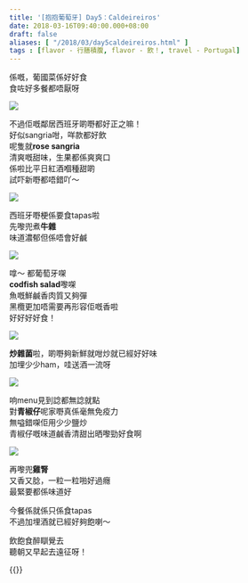 ```yaml
---
title: '[抱抱葡萄牙] Day5：Caldeireiros'
date: 2018-03-16T09:40:00.000+08:00
draft: false
aliases: [ "/2018/03/day5caldeireiros.html" ]
tags : [flavor - 行膳積腹, flavor - 飲！, travel - Portugal]
---
```


係嘅，葡國菜係好好食  
食咗好多餐都唔厭呀  

[![](https://c1.staticflickr.com/5/4216/35097300804_8b0cbd41f7_z.jpg)](https://c1.staticflickr.com/5/4216/35097300804_8b0cbd41f7_z.jpg)

不過佢嘅鄰居西班牙啲嘢都好正之嘛！  
好似sangria咁，咩款都好飲  
呢隻就**rose sangria**  
清爽嘅甜味，生果都係爽爽口  
係啦比平日紅酒嗰種甜啲  
試吓新嘢都唔錯吖～  

[![](https://c1.staticflickr.com/5/4782/40116666774_dd2b80ab3b_z.jpg)](https://c1.staticflickr.com/5/4782/40116666774_dd2b80ab3b_z.jpg)

西班牙嘢梗係要食tapas啦  
先嚟兜煮**牛雜**  
味道濃郁但係唔會好鹹  

[![](https://c1.staticflickr.com/5/4771/40116666284_79a9257141_z.jpg)](https://c1.staticflickr.com/5/4771/40116666284_79a9257141_z.jpg)

嗱～ 都葡萄牙㗎  
**codfish salad**嚟㗎  
魚嘅鮮鹹香肉質又夠彈  
黑欖更加唔需要再形容佢嘅香啦  
好好好好食！  

[![](https://c1.staticflickr.com/5/4783/39931056535_d63a2499ef_z.jpg)](https://c1.staticflickr.com/5/4783/39931056535_d63a2499ef_z.jpg)

**炒雜菌**啦，啲嘢夠新鮮就咁炒就已經好好味  
加埋少少ham，哇送酒一流呀  

[![](https://c1.staticflickr.com/1/818/26955974398_175d39ac2a_z.jpg)](https://c1.staticflickr.com/1/818/26955974398_175d39ac2a_z.jpg)

响menu見到諗都無諗就點  
對**青椒仔**呢家嘢真係毫無免疫力  
無嗌錯㗎佢用少少鹽炒  
青椒仔嘅味道鹹香清甜出晒嚟勁好食啊  

[![](https://c1.staticflickr.com/1/809/39931054755_c75da66462_z.jpg)](https://c1.staticflickr.com/1/809/39931054755_c75da66462_z.jpg)

再嚟兜**雞腎**  
又香又腍，一粒一粒啪好過癮  
最緊要都係味道好  
  
今餐係就係只係食tapas  
不過加埋酒就已經好夠飽喇～  
  
  
飲飽食醉瞓覺去  
聽朝又早起去遠征呀！  


{{<portugal>}}  
